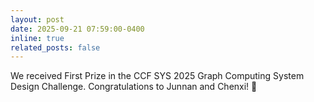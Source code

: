 ```yaml
---
layout: post
date: 2025-09-21 07:59:00-0400
inline: true
related_posts: false
---
```


We received First Prize in the CCF SYS 2025 Graph Computing System Design Challenge. Congratulations to Junnan and Chenxi! :clap: